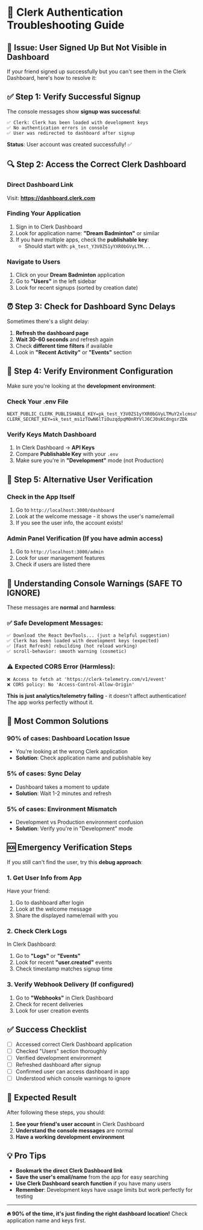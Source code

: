# 🔐 Clerk Authentication Troubleshooting Guide

## 🚨 **Issue: User Signed Up But Not Visible in Dashboard**

If your friend signed up successfully but you can't see them in the Clerk Dashboard, here's how to resolve it:

## ✅ **Step 1: Verify Successful Signup**

The console messages show **signup was successful**:
```
✅ Clerk: Clerk has been loaded with development keys
✅ No authentication errors in console
✅ User was redirected to dashboard after signup
```

**Status**: User account was created successfully! ✅

## 🔍 **Step 2: Access the Correct Clerk Dashboard**

### **Direct Dashboard Link**
Visit: **https://dashboard.clerk.com**

### **Finding Your Application**
1. Sign in to Clerk Dashboard
2. Look for application name: **"Dream Badminton"** or similar
3. If you have multiple apps, check the **publishable key**:
   - Should start with: `pk_test_Y3V0ZS1yYXR0bGVyLTM...`

### **Navigate to Users**
1. Click on your **Dream Badminton** application
2. Go to **"Users"** in the left sidebar
3. Look for recent signups (sorted by creation date)

## ⏰ **Step 3: Check for Dashboard Sync Delays**

Sometimes there's a slight delay:

1. **Refresh the dashboard page**
2. **Wait 30-60 seconds** and refresh again
3. Check **different time filters** if available
4. Look in **"Recent Activity"** or **"Events"** section

## 🔧 **Step 4: Verify Environment Configuration**

Make sure you're looking at the **development environment**:

### **Check Your .env File**
```env
NEXT_PUBLIC_CLERK_PUBLISHABLE_KEY=pk_test_Y3V0ZS1yYXR0bGVyLTMuY2xlcmsuYWNjb3VudHMuZGV2JA
CLERK_SECRET_KEY=sk_test_ms1zTOwN6lTiOuzqdpqM0nRYVlJ6CJ0sKCdngsrZDk
```

### **Verify Keys Match Dashboard**
1. In Clerk Dashboard → **API Keys**
2. Compare **Publishable Key** with your `.env`
3. Make sure you're in **"Development"** mode (not Production)

## 🧐 **Step 5: Alternative User Verification**

### **Check in the App Itself**
1. Go to `http://localhost:3000/dashboard`
2. Look at the welcome message - it shows the user's name/email
3. If you see the user info, the account exists!

### **Admin Panel Verification** (If you have admin access)
1. Go to `http://localhost:3000/admin`
2. Look for user management features
3. Check if users are listed there

## 🚫 **Understanding Console Warnings (SAFE TO IGNORE)**

These messages are **normal** and **harmless**:

### **✅ Safe Development Messages:**
```
✅ Download the React DevTools... (just a helpful suggestion)
✅ Clerk has been loaded with development keys (expected)
✅ [Fast Refresh] rebuilding (hot reload working)
✅ scroll-behavior: smooth warning (cosmetic)
```

### **⚠️ Expected CORS Error (Harmless):**
```
❌ Access to fetch at 'https://clerk-telemetry.com/v1/event'
❌ CORS policy: No 'Access-Control-Allow-Origin'
```

**This is just analytics/telemetry failing** - it doesn't affect authentication! The app works perfectly without it.

## 🎯 **Most Common Solutions**

### **90% of cases: Dashboard Location Issue**
- You're looking at the wrong Clerk application
- **Solution**: Check application name and publishable key

### **5% of cases: Sync Delay**
- Dashboard takes a moment to update
- **Solution**: Wait 1-2 minutes and refresh

### **5% of cases: Environment Mismatch**
- Development vs Production environment confusion
- **Solution**: Verify you're in "Development" mode

## 🆘 **Emergency Verification Steps**

If you still can't find the user, try this **debug approach**:

### **1. Get User Info from App**
Have your friend:
1. Go to dashboard after login
2. Look at the welcome message
3. Share the displayed name/email with you

### **2. Check Clerk Logs**
In Clerk Dashboard:
1. Go to **"Logs"** or **"Events"**
2. Look for recent **"user.created"** events
3. Check timestamp matches signup time

### **3. Verify Webhook Delivery** (If configured)
1. Go to **"Webhooks"** in Clerk Dashboard
2. Check for recent deliveries
3. Look for user creation events

## ✅ **Success Checklist**

- [ ] Accessed correct Clerk Dashboard application
- [ ] Checked "Users" section thoroughly  
- [ ] Verified development environment
- [ ] Refreshed dashboard after signup
- [ ] Confirmed user can access dashboard in app
- [ ] Understood which console warnings to ignore

## 🎉 **Expected Result**

After following these steps, you should:
1. **See your friend's user account** in Clerk Dashboard
2. **Understand the console messages** are normal
3. **Have a working development environment**

## 💡 **Pro Tips**

- **Bookmark the direct Clerk Dashboard link**
- **Save the user's email/name** from the app for easy searching
- **Use Clerk Dashboard search function** if you have many users
- **Remember**: Development keys have usage limits but work perfectly for testing

---

**🔥 90% of the time, it's just finding the right dashboard location!** Check application name and keys first.